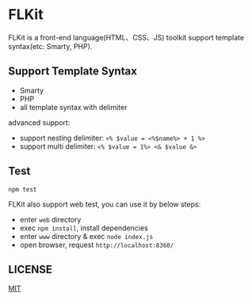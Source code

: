 FLKit
=====

FLKit is a front-end language(HTML、CSS、JS) toolkit support template syntax(etc: Smarty, PHP). 

## Support Template Syntax

* Smarty
* PHP
* all template syntax with delimiter

advanced support:

* support nesting delimiter: `<% $value = <%$name%> + 1 %>`
* support multi delimiter: `<% $value = 1%> <& $value &>`

## Test

```
npm test
```

FLKit also support web test, you can use it by below steps:

* enter `web` directory
* exec `npm install`, install dependencies
* enter `www` directory & exec `node index.js`
* open browser, request `http://localhost:8360/`

## LICENSE

[MIT](https://github.com/flkit/flkit/blob/master/LICENSE)